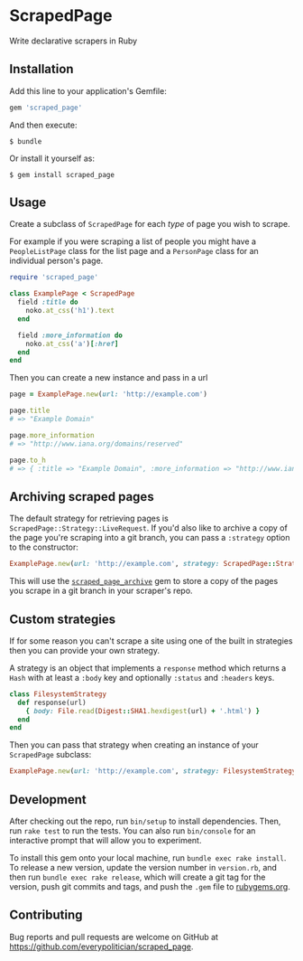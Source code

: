 # ScrapedPage

Write declarative scrapers in Ruby

## Installation

Add this line to your application's Gemfile:

```ruby
gem 'scraped_page'
```

And then execute:

    $ bundle

Or install it yourself as:

    $ gem install scraped_page

## Usage

Create a subclass of `ScrapedPage` for each _type_ of page you wish to scrape.

For example if you were scraping a list of people you might have a
`PeopleListPage` class for the list page and a `PersonPage` class for an
individual person's page.

```ruby
require 'scraped_page'

class ExamplePage < ScrapedPage
  field :title do
    noko.at_css('h1').text
  end

  field :more_information do
    noko.at_css('a')[:href]
  end
end
```

Then you can create a new instance and pass in a url

```ruby
page = ExamplePage.new(url: 'http://example.com')

page.title
# => "Example Domain"

page.more_information
# => "http://www.iana.org/domains/reserved"

page.to_h
# => { :title => "Example Domain", :more_information => "http://www.iana.org/domains/reserved" }
```

## Archiving scraped pages

The default strategy for retrieving pages is `ScrapedPage::Strategy::LiveRequest`. If you'd also like to archive a copy of the page you're scraping into a git branch, you can pass a `:strategy` option to the constructor:

```ruby
ExamplePage.new(url: 'http://example.com', strategy: ScrapedPage::Strategy::LiveRequestArchive.new)
```

This will use the [`scraped_page_archive`](https://github.com/everypolitician/scraped_page_archive)
gem to store a copy of the pages you scrape in a git branch in your scraper's repo.

## Custom strategies

If for some reason you can't scrape a site using one of the built in strategies
then you can provide your own strategy.

A strategy is an object that implements a `response` method which returns a
`Hash` with at least a `:body` key and optionally `:status` and `:headers` keys.

```ruby
class FilesystemStrategy
  def response(url)
    { body: File.read(Digest::SHA1.hexdigest(url) + '.html') }
  end
end
```

Then you can pass that strategy when creating an instance of your `ScrapedPage` subclass:

```ruby
ExamplePage.new(url: 'http://example.com', strategy: FilesystemStrategy.new)
```

## Development

After checking out the repo, run `bin/setup` to install dependencies. Then, run `rake test` to run the tests. You can also run `bin/console` for an interactive prompt that will allow you to experiment.

To install this gem onto your local machine, run `bundle exec rake install`. To release a new version, update the version number in `version.rb`, and then run `bundle exec rake release`, which will create a git tag for the version, push git commits and tags, and push the `.gem` file to [rubygems.org](https://rubygems.org).

## Contributing

Bug reports and pull requests are welcome on GitHub at https://github.com/everypolitician/scraped_page.
